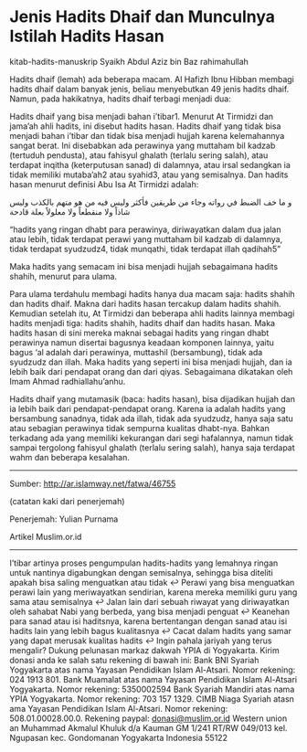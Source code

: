 # Jenis Hadits Dhaif dan Munculnya Istilah Hadits Hasan

kitab-hadits-manuskrip
Syaikh Abdul Aziz bin Baz rahimahullah

Hadits dhaif (lemah) ada beberapa macam. Al Hafizh Ibnu Hibban membagi hadits dhaif dalam banyak jenis, beliau menyebutkan 49 jenis hadits dhaif. Namun, pada hakikatnya, hadits dhaif terbagi menjadi dua:

Hadits dhaif yang bisa menjadi bahan i’tibar1. Menurut At Tirmidzi dan jama’ah ahli hadits, ini disebut hadits hasan.
Hadits dhaif yang tidak bisa menjadi bahan i’tibar dan tidak bisa menjadi hujjah karena kelemahannya sangat berat. Ini disebabkan ada perawinya yang muttaham bil kadzab (tertuduh pendusta), atau fahisyul ghalath (terlalu sering salah), atau terdapat inqitha (keterputusan sanad) di dalamnya, atau irsal sedangkan ia tidak memiliki mutaba’ah2 atau syahid3, atau yang semisalnya.
Dan hadits hasan menurut definisi Abu Isa At Tirmidzi adalah:

و ما خف الضبط في رواته وجاء من طريقين فأكثر وليس فيه من هو متهم بالكذب وليس شاذاً ولا منقطعاً ولا معلولاً بعلة قادحة

“hadits yang ringan dhabt para perawinya, diriwayatkan dalam dua jalan atau lebih, tidak terdapat perawi yang muttaham bil kadzab di dalamnya, tidak terdapat syudzudz4, tidak munqathi, tidak terdapat illah qadihah5”

Maka hadits yang semacam ini bisa menjadi hujjah sebagaimana hadits shahih, menurut para ulama.

Para ulama terdahulu membagi hadits hanya dua macam saja: hadits shahih dan hadits dhaif. Makna dari hadits hasan tercakup dalam hadits shahih. Kemudian setelah itu, At Tirmidzi dan beberapa ahli hadits lainnya membagi hadits menjadi tiga: hadits shahih, hadits dhaif dan hadits hasan. Maka hadits hasan di sini mereka maknai sebagai hadits yang ringan dhabt perawinya namun disertai bagusnya keadaan komponen lainnya, yaitu bagus ‘al adalah dari perawinya, muttashil (bersambung), tidak ada syudzudz dan illah. Maka hadits yang seperti ini bisa menjadi hujjah, dan ia lebih baik dari pendapat orang dan dari qiyas. Sebagaimana dikatakan oleh Imam Ahmad radhiallahu’anhu.

Hadits dhaif yang mutamasik (baca: hadits hasan), bisa dijadikan hujjah dan ia lebih baik dari pendapat-pendapat orang. Karena ia adalah hadits yang bersambung sanadnya, tidak ada illah, tidak ada syudzudz, hanya saja satu atau sebagian perawinya tidak sempurna kualitas dhabt-nya. Bahkan terkadang ada yang memiliki kekurangan dari segi hafalannya, namun tidak sampai tergolong fahisyul ghalath (terlalu sering salah), hanya saja terdapat wahm dan beberapa kesalahan.

***

Sumber: http://ar.islamway.net/fatwa/46755

(catatan kaki dari penerjemah)

Penerjemah: Yulian Purnama

Artikel Muslim.or.id

____

I’tibar artinya proses pengumpulan hadits-hadits yang lemahnya ringan untuk nantinya digabungkan dengan semisalnya, sehingga bisa diteliti apakah bisa saling menguatkan atau tidak ↩
Perawi yang bisa menguatkan perawi lain yang meriwayatkan sendirian, karena mereka memiliki guru yang sama atau semisalnya ↩
Jalan lain dari sebuah riwayat yang diriwayatkan oleh sahabat Nabi yang berbeda, yang bisa menjadi penguat ↩
Keanehan para sanad atau isi haditsnya, karena bertentangan dengan sanad atau isi hadits lain yang lebih bagus kualitasnya ↩
Cacat dalam hadits yang samar yang dapat merusak kualitas hadits ↩
Ingin pahala jariyah yang terus mengalir? Dukung pelunasan markaz dakwah YPIA di Yogyakarta. Kirim donasi anda ke salah satu rekening di bawah ini:
Bank BNI Syariah Yogyakarta atas nama Yayasan Pendidikan Islam Al-Atsari. Nomor rekening: 024 1913 801.
Bank Muamalat atas nama Yayasan Pendidikan Islam Al-Atsari Yogyakarta. Nomor rekening: 5350002594
Bank Syariah Mandiri atas nama YPIA Yogyakarta. Nomor rekening: 703 157 1329.
CIMB Niaga Syariah atasn ama Yayasan Pendidikan Islam Al-Atsari. Nomor rekening: 508.01.00028.00.0.
Rekening paypal: donasi@muslim.or.id
Western union an Muhammad Akmalul Khuluk d/a Kauman GM 1/241 RT/RW 049/013 kel. Ngupasan kec. Gondomanan Yogyakarta Indonesia 55122